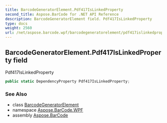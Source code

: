 ```yaml
---
title: BarcodeGeneratorElement.Pdf417IsLinkedProperty
second_title: Aspose.BarCode for .NET API Reference
description: BarcodeGeneratorElement field. Pdf417IsLinkedProperty
type: docs
weight: 2560
url: /net/aspose.barcode.wpf/barcodegeneratorelement/pdf417islinkedproperty/
---
```

## BarcodeGeneratorElement.Pdf417IsLinkedProperty field

Pdf417IsLinkedProperty

```csharp
public static DependencyProperty Pdf417IsLinkedProperty;
```

### See Also

* class [BarcodeGeneratorElement](../)
* namespace [Aspose.BarCode.WPF](../../../aspose.barcode.wpf/)
* assembly [Aspose.BarCode](../../../)


